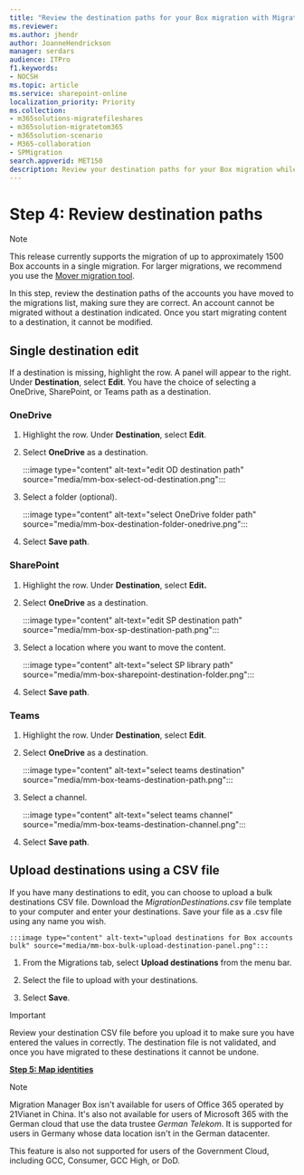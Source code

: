 ```yaml
---
title: "Review the destination paths for your Box migration with Migration Manager"
ms.reviewer: 
ms.author: jhendr
author: JoanneHendrickson
manager: serdars
audience: ITPro
f1.keywords:
- NOCSH
ms.topic: article
ms.service: sharepoint-online
localization_priority: Priority
ms.collection: 
- m365solutions-migratefileshares
- m365solution-migratetom365
- m365solution-scenario
- M365-collaboration
- SPMigration
search.appverid: MET150
description: Review your destination paths for your Box migration while using Migration Manager.
---
```

# Step 4:   Review destination paths

>[!Note]
>This release currently supports the migration of up to approximately 1500 Box accounts in a single migration. For larger migrations, we recommend you use the [Mover migration tool](https://Mover.io).

In this step, review the destination paths of the accounts you have moved to the migrations list, making sure they are correct. An account cannot be migrated without a destination indicated. Once you start migrating content to a destination, it cannot be modified.

## Single destination edit

If a destination is missing, highlight the row. A panel will appear to the right. Under **Destination**, select **Edit**.  You have the choice of selecting a OneDrive, SharePoint, or Teams path as a destination.


### OneDrive

1. Highlight the row. Under **Destination**, select **Edit**.

2. Select **OneDrive** as a destination.

    :::image type="content" alt-text="edit OD destination path" source="media/mm-box-select-od-destination.png":::

3. Select a folder (optional).

    :::image type="content" alt-text="select OneDrive folder path" source="media/mm-box-destination-folder-onedrive.png":::

4. Select **Save path**.


###  SharePoint

1. Highlight the row. Under **Destination**, select **Edit.**

2. Select **OneDrive** as a destination.

    :::image type="content" alt-text="edit SP destination path" source="media/mm-box-sp-destination-path.png":::

3. Select a location where you want to move the content.

    :::image type="content" alt-text="select SP library path" source="media/mm-box-sharepoint-destination-folder.png":::

4. Select **Save path**.


### Teams

1. Highlight the row. Under **Destination**, select **Edit**.

2. Select **OneDrive** as a destination.

    :::image type="content" alt-text="select teams destination" source="media/mm-box-teams-destination-path.png":::

3. Select a channel.

    :::image type="content" alt-text="select teams channel" source="media/mm-box-teams-destination-channel.png":::

4. Select **Save path**.


## Upload destinations using a CSV file

If you have many destinations to edit, you can choose to upload a bulk destinations CSV file.  Download the *MigrationDestinations.csv* file template to your computer and enter your destinations. Save your file as a .csv file using any name you wish. 

    :::image type="content" alt-text="upload destinations for Box accounts bulk" source="media/mm-box-bulk-upload-destination-panel.png":::

1. From the Migrations tab, select **Upload destinations** from the menu bar.

2. Select the file to upload with your destinations.

3. Select **Save**.  

> [!Important]
> Review your destination CSV file before you upload it to make sure you have entered the values in correctly.  The destination file is not validated, and once you have migrated to these destinations it cannot be undone.


[**Step 5: Map identities**](mm-box-step5-map-identities.md)


> [!NOTE]
> Migration Manager Box isn't available for users of Office 365 operated by 21Vianet in China. It's also not available for users of Microsoft 365 with the German cloud that use the data trustee *German Telekom*. It is supported for users in Germany whose data location isn't in the German datacenter.
>
> This feature is also not supported for users of the Government Cloud, including GCC, Consumer, GCC High, or DoD.
